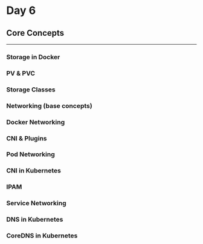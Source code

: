 # Day 6

## **Core Concepts**

---

### **Storage in Docker**

### **PV & PVC**

### **Storage Classes**

### **Networking (base concepts)**

### **Docker Networking**

### **CNI & Plugins**

### **Pod Networking**

### **CNI in Kubernetes**

### **IPAM**

### **Service Networking**

### **DNS in Kubernetes**

### **CoreDNS in Kubernetes**

